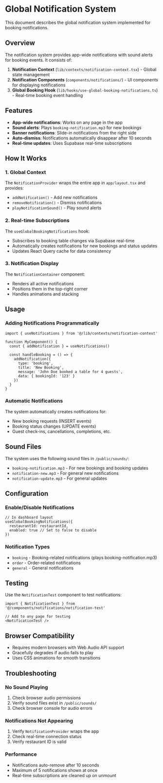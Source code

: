 # Global Notification System

This document describes the global notification system implemented for booking notifications.

## Overview

The notification system provides app-wide notifications with sound alerts for booking events. It consists of:

1. **Notification Context** (`lib/contexts/notification-context.tsx`) - Global state management
2. **Notification Components** (`components/notifications/`) - UI components for displaying notifications
3. **Global Booking Hook** (`lib/hooks/use-global-booking-notifications.ts`) - Real-time booking event handling

## Features

- **App-wide notifications**: Works on any page in the app
- **Sound alerts**: Plays `booking-notification.mp3` for new bookings
- **Banner notifications**: Slide-in notifications from the right side
- **Auto-dismiss**: Notifications automatically disappear after 10 seconds
- **Real-time updates**: Uses Supabase real-time subscriptions

## How It Works

### 1. Global Context
The `NotificationProvider` wraps the entire app in `app/layout.tsx` and provides:
- `addNotification()` - Add new notifications
- `removeNotification()` - Dismiss notifications
- `playNotificationSound()` - Play sound alerts

### 2. Real-time Subscriptions
The `useGlobalBookingNotifications` hook:
- Subscribes to booking table changes via Supabase real-time
- Automatically creates notifications for new bookings and status updates
- Updates React Query cache for data consistency

### 3. Notification Display
The `NotificationContainer` component:
- Renders all active notifications
- Positions them in the top-right corner
- Handles animations and stacking

## Usage

### Adding Notifications Programmatically
```tsx
import { useNotifications } from '@/lib/contexts/notification-context'

function MyComponent() {
  const { addNotification } = useNotifications()
  
  const handleBooking = () => {
    addNotification({
      type: 'booking',
      title: 'New Booking',
      message: 'John Doe booked a table for 4 guests',
      data: { bookingId: '123' }
    })
  }
}
```

### Automatic Notifications
The system automatically creates notifications for:
- New booking requests (INSERT events)
- Booking status changes (UPDATE events)
- Guest check-ins, cancellations, completions, etc.

## Sound Files

The system uses the following sound files in `/public/sounds/`:
- `booking-notification.mp3` - For new bookings and booking updates
- `notification-new.mp3` - For general new notifications
- `notification-update.mp3` - For general updates

## Configuration

### Enable/Disable Notifications
```tsx
// In dashboard layout
useGlobalBookingNotifications({ 
  restaurantId: restaurantId, 
  enabled: true // Set to false to disable
})
```

### Notification Types
- `booking` - Booking-related notifications (plays booking-notification.mp3)
- `order` - Order-related notifications
- `general` - General notifications

## Testing

Use the `NotificationTest` component to test notifications:
```tsx
import { NotificationTest } from '@/components/notifications/notification-test'

// Add to any page for testing
<NotificationTest />
```

## Browser Compatibility

- Requires modern browsers with Web Audio API support
- Gracefully degrades if audio fails to play
- Uses CSS animations for smooth transitions

## Troubleshooting

### No Sound Playing
1. Check browser audio permissions
2. Verify sound files exist in `/public/sounds/`
3. Check browser console for audio errors

### Notifications Not Appearing
1. Verify `NotificationProvider` wraps the app
2. Check real-time connection status
3. Verify restaurant ID is valid

### Performance
- Notifications auto-remove after 10 seconds
- Maximum of 5 notifications shown at once
- Real-time subscriptions are cleaned up on unmount
